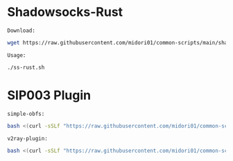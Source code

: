 # Shadowsocks-Rust
`Download:`
```bash
wget https://raw.githubusercontent.com/midori01/common-scripts/main/shadowsocks/ss-rust.sh && chmod +x ss-rust.sh
```
`Usage:`
```bash
./ss-rust.sh
```

# SIP003 Plugin
`simple-obfs:`
```bash
bash <(curl -sSLf "https://raw.githubusercontent.com/midori01/common-scripts/main/shadowsocks/sip003.sh") simple-obfs
```
`v2ray-plugin:`
```bash
bash <(curl -sSLf "https://raw.githubusercontent.com/midori01/common-scripts/main/shadowsocks/sip003.sh") v2ray-plugin
```
